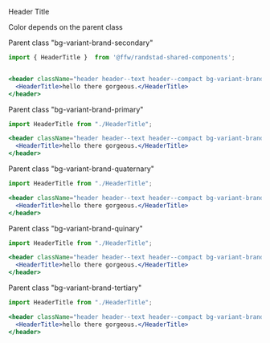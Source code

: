 Header Title

Color depends on the parent class

Parent class "bg-variant-brand-secondary"
```jsx
import { HeaderTitle }  from '@ffw/randstad-shared-components';


<header className="header header--text header--compact bg-variant-brand-secondary">
  <HeaderTitle>hello there gorgeous.</HeaderTitle>
</header>
```

Parent class "bg-variant-brand-primary"
```jsx
import HeaderTitle from "./HeaderTitle";

<header className="header header--text header--compact bg-variant-brand-primary">
  <HeaderTitle>hello there gorgeous.</HeaderTitle>
</header>
```

Parent class "bg-variant-brand-quaternary"

```jsx
import HeaderTitle from "./HeaderTitle";

<header className="header header--text header--compact bg-variant-brand-quaternary">
  <HeaderTitle>hello there gorgeous.</HeaderTitle>
</header>
```

Parent class "bg-variant-brand-quinary"

```jsx
import HeaderTitle from "./HeaderTitle";

<header className="header header--text header--compact bg-variant-brand-quinary">
  <HeaderTitle>hello there gorgeous.</HeaderTitle>
</header>
```

Parent class "bg-variant-brand-tertiary"

```jsx
import HeaderTitle from "./HeaderTitle";

<header className="header header--text header--compact bg-variant-brand-tertiary">
  <HeaderTitle>hello there gorgeous.</HeaderTitle>
</header>
```
